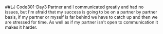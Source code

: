 ##LJ Code301-Day3
Partner and I communicated greatly and had no issues, but I'm afraid that my success is going to be on a partner by partner basis, if my partner or myself is far behind we have to catch up and then we are stressed for time. As well as if my partner isn't open to communication it makes it harder.
